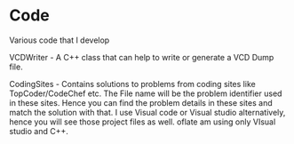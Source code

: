 # Code
Various code that I develop

VCDWriter - A C++ class that can help to write or generate a VCD Dump file. 

CodingSites - Contains solutions to problems from coding sites like TopCoder/CodeChef etc. The File name will be the problem identifier used in these sites. 
Hence you can find the problem details in these sites and match the solution with that.
I use Visual code or Visual studio alternatively, hence you will see those project files as well.
oflate am using only VIsual studio and C++.
